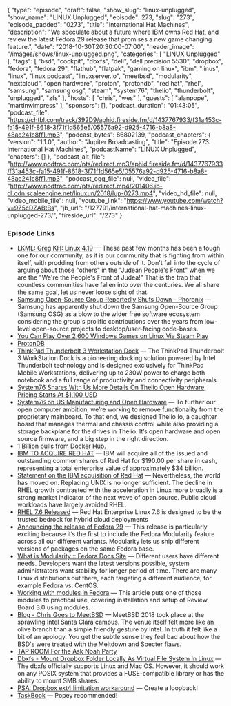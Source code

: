 {
  "type": "episode",
  "draft": false,
  "show_slug": "linux-unplugged",
  "show_name": "LINUX Unplugged",
  "episode": 273,
  "slug": "273",
  "episode_padded": "0273",
  "title": "International Hat Machines",
  "description": "We speculate about a future where IBM owns Red Hat, and review the latest Fedora 29 release that promises a new game changing feature.",
  "date": "2018-10-30T20:30:00-07:00",
  "header_image": "/images/shows/linux-unplugged.png",
  "categories": [
    "LINUX Unplugged"
  ],
  "tags": [
    "bsd",
    "cockpit",
    "dbxfs",
    "dell",
    "dell precision 5530",
    "dropbox",
    "fedora",
    "fedora 29",
    "flathub",
    "flatpak",
    "gaming on linux",
    "ibm",
    "linus",
    "linux",
    "linux podcast",
    "linuxserver.io",
    "meetbsd",
    "modularity",
    "nextcloud",
    "open hardware",
    "proton",
    "protondb",
    "red hat",
    "rhel",
    "samsung",
    "samsung osg",
    "steam",
    "system76",
    "thelio",
    "thunderbolt",
    "unplugged",
    "zfs"
  ],
  "hosts": [
    "chris",
    "wes"
  ],
  "guests": [
    "alanpope",
    "martinwimpress"
  ],
  "sponsors": [],
  "podcast_duration": "01:43:05",
  "podcast_file": "https://chtbl.com/track/392D9/aphid.fireside.fm/d/1437767933/f31a453c-fa15-491f-8618-3f71f1d565e5/05576a92-d925-4716-b8a8-48ac241c8ff1.mp3",
  "podcast_bytes": 86802139,
  "podcast_chapters": {
    "version": "1.1.0",
    "author": "Jupiter Broadcasting",
    "title": "Episode 273: International Hat Machines",
    "podcastName": "LINUX Unplugged",
    "chapters": []
  },
  "podcast_alt_file": "http://www.podtrac.com/pts/redirect.mp3/aphid.fireside.fm/d/1437767933/f31a453c-fa15-491f-8618-3f71f1d565e5/05576a92-d925-4716-b8a8-48ac241c8ff1.mp3",
  "podcast_ogg_file": null,
  "video_file": "http://www.podtrac.com/pts/redirect.mp4/201406.jb-dl.cdn.scaleengine.net/linuxun/2018/lup-0273.mp4",
  "video_hd_file": null,
  "video_mobile_file": null,
  "youtube_link": "https://www.youtube.com/watch?v=9Z5cDZABtBs",
  "jb_url": "/127791/international-hat-machines-linux-unplugged-273/",
  "fireside_url": "/273"
}


### Episode Links

  * [LKML: Greg KH: Linux 4.19](https://lkml.org/lkml/2018/10/22/184 "LKML: Greg KH: Linux 4.19") — These past few months has been a tough one for our community, as it is our community that is fighting from within itself, with prodding from others outside of it. Don't fall into the cycle of arguing about those "others" in the "Judean People's Front" when we are the "We're the People's Front of Judea!" That is the trap that countless communities have fallen into over the centuries. We all share the same goal, let us never loose sight of that.
  * [Samsung Open-Source Group Reportedly Shuts Down - Phoronix](https://www.phoronix.com/scan.php?page=news_item&px=Samsung-Open-Source-Closes "Samsung Open-Source Group Reportedly Shuts Down - Phoronix") — Samsung has apparently shut down the Samsung Open-Source Group (Samsung OSG) as a blow to the wider free software ecosystem considering the group's prolific contributions over the years from low-level open-source projects to desktop/user-facing code-bases. 
  * [You Can Play Over 2,600 Windows Games on Linux Via Steam Play](https://www.tomshardware.com/news/play-windows-games-linux-steam-play,37990.html "You Can Play Over 2,600 Windows Games on Linux Via Steam Play")
  * [ProtonDB](https://www.protondb.com/news "ProtonDB")
  * [ThinkPad Thunderbolt 3 Workstation Dock](https://www.lenovo.com/us/en/accessories-and-monitors/docking/universal-cable-docks-usb/Thunderbolt-230W-dock-US/p/40AN0230US "ThinkPad Thunderbolt 3 Workstation Dock") — The ThinkPad Thunderbolt 3 WorkStation Dock is a pioneering docking solution powered by Intel Thunderbolt technology and is designed exclusively for ThinkPad Mobile Workstations, delivering up to 230W power to charge both notebook and a full range of productivity and connectivity peripherals. 
  * [System76 Shares With Us More Details On Thelio Open Hardware, Pricing Starts At $1,100 USD](https://www.phoronix.com/scan.php?page=article&item=system76-thelio-early&num=1 "System76 Shares With Us More Details On Thelio Open Hardware, Pricing Starts At $1,100 USD")
  * [System76 on US Manufacturing and Open Hardware](https://blog.system76.com/post/179592732883/system76-on-us-manufacturing-and-open-hardware "System76 on US Manufacturing and Open Hardware") — To further our open computer ambition, we’re working to remove functionality from the proprietary mainboard. To that end, we designed Thelio Io, a daughter board that manages thermal and chassis control while also providing a storage backplane for the drives in Thelio. It’s open hardware and open source firmware, and a big step in the right direction. 
  * [1 Billion pulls from Docker Hub.](https://blog.linuxserver.io/2018/10/30/1-billion/ "1 Billion pulls from Docker Hub.")
  * [IBM TO ACQUIRE RED HAT](https://www.redhat.com/en/about/press-releases/ibm-acquire-red-hat-completely-changing-cloud-landscape-and-becoming-worlds-1-hybrid-cloud-provider?intcmp=701f2000000RWK2AAO "IBM TO ACQUIRE RED HAT") — IBM will acquire all of the issued and outstanding common shares of Red Hat for $190.00 per share in cash, representing a total enterprise value of approximately $34 billion.
  * [Statement on the IBM acquisition of Red Hat](https://blog.ubuntu.com/2018/10/30/statement-on-ibm-acquisition-of-red-hat "Statement on the IBM acquisition of Red Hat") — Nevertheless, the world has moved on. Replacing UNIX is no longer sufficient. The decline in RHEL growth contrasted with the acceleration in Linux more broadly is a strong market indicator of the next wave of open source. Public cloud workloads have largely avoided RHEL. 
  * [RHEL 7.6 Released](https://www.redhat.com/en/about/press-releases/red-hat-refines-hybrid-cloud-innovation-latest-version-world%E2%80%99s-leading-enterprise-linux-platform "RHEL 7.6 Released") — Red Hat Enterprise Linux 7.6 is designed to be the trusted bedrock for hybrid cloud deployments
  * [Announcing the release of Fedora 29](https://fedoramagazine.org/announcing-fedora-29/ "Announcing the release of Fedora 29") — This release is particularly exciting because it’s the first to include the Fedora Modularity feature across all our different variants. Modularity lets us ship different versions of packages on the same Fedora base. 
  * [What is Modularity :: Fedora Docs Site](https://docs.fedoraproject.org/en-US/modularity/ "What is Modularity :: Fedora Docs Site") — Different users have different needs. Developers want the latest versions possible, system administrators want stability for longer period of time. There are many Linux distributions out there, each targeting a different audience, for example Fedora vs. CentOS.
  * [Working with modules in Fedora](https://fedoramagazine.org/working-modules-fedora-28/ "Working with modules in Fedora") — This article puts one of those modules to practical use, covering installation and setup of Review Board 3.0 using modules.
  * [Blog - Chris Goes to MeetBSD](https://linuxunplugged.com/articles/meetbsd2018 "Blog - Chris Goes to MeetBSD") — MeetBSD 2018 took place at the sprawling Intel Santa Clara campus. The venue itself felt more like an olive branch than a simple friendly gesture by Intel. In truth it felt like a bit of an apology. You get the subtle sense they feel bad about how the BSD's were treated with the Meltdown and Specter flaws.
  * [TAP ROOM For the Ask Noah Party](http://tamaracktaproom.com/ "TAP ROOM For the Ask Noah Party")
  * [Dbxfs - Mount Dropbox Folder Locally As Virtual File System In Linux](https://www.ostechnix.com/dbxfs-mount-dropbox-folder-locally-as-virtual-file-system-in-linux/ "Dbxfs - Mount Dropbox Folder Locally As Virtual File System In Linux") — The dbxfs officially supports Linux and Mac OS. However, it should work on any POSIX system that provides a FUSE-compatible library or has the ability to mount SMB shares.
  * [PSA: Dropbox ext4 limitation workaround](https://www.reddit.com/r/linux/comments/9siamu/psa_dropbox_ext4_limitation_workaround/e8p1mll/ "PSA: Dropbox ext4 limitation workaround") — Create a loopback!
  * [TaskBook](https://github.com/klauscfhq/taskbook "TaskBook") — Popey recommended! 


